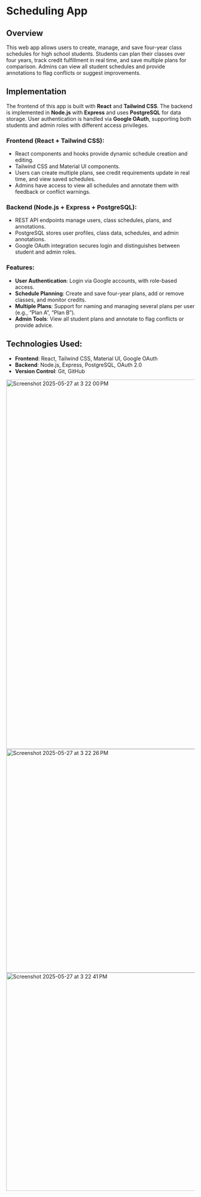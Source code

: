 # Scheduling App

## Overview
This web app allows users to create, manage, and save four-year class schedules for high school students. Students can plan their classes over four years, track credit fulfillment in real time, and save multiple plans for comparison. Admins can view all student schedules and provide annotations to flag conflicts or suggest improvements.

## Implementation
The frontend of this app is built with **React** and **Tailwind CSS**. The backend is implemented in **Node.js** with **Express** and uses **PostgreSQL** for data storage. User authentication is handled via **Google OAuth**, supporting both students and admin roles with different access privileges.

### Frontend (React + Tailwind CSS):
- React components and hooks provide dynamic schedule creation and editing.
- Tailwind CSS and Material UI components.
- Users can create multiple plans, see credit requirements update in real time, and view saved schedules.
- Admins have access to view all schedules and annotate them with feedback or conflict warnings.

### Backend (Node.js + Express + PostgreSQL):
- REST API endpoints manage users, class schedules, plans, and annotations.
- PostgreSQL stores user profiles, class data, schedules, and admin annotations.
- Google OAuth integration secures login and distinguishes between student and admin roles.

### Features:
- **User Authentication**: Login via Google accounts, with role-based access.
- **Schedule Planning**: Create and save four-year plans, add or remove classes, and monitor credits.
- **Multiple Plans**: Support for naming and managing several plans per user (e.g., “Plan A”, “Plan B”).
- **Admin Tools**: View all student plans and annotate to flag conflicts or provide advice.

## Technologies Used:
- **Frontend**: React, Tailwind CSS, Material UI, Google OAuth
- **Backend**: Node.js, Express, PostgreSQL, OAuth 2.0
- **Version Control**: Git, GitHub
<img width="988" alt="Screenshot 2025-05-27 at 3 22 00 PM" src="https://github.com/user-attachments/assets/54106124-68c2-49e7-9c3a-abf7ca439ac9" />
<img width="598" alt="Screenshot 2025-05-27 at 3 22 26 PM" src="https://github.com/user-attachments/assets/9279a689-64de-44cb-9e4e-d2876871714f" />
<img width="584" alt="Screenshot 2025-05-27 at 3 22 41 PM" src="https://github.com/user-attachments/assets/fcfae4ba-3508-460c-b8fb-c0e7afdda95f" />
